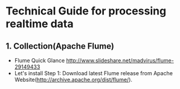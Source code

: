 # Technical Guide for processing realtime data
## 1. Collection(Apache Flume)

- Flume Quick Glance
http://www.slideshare.net/madvirus/flume-29149433
- Let's install
 Step 1: Download latest Flume release from Apache Website(http://archive.apache.org/dist/flume/).

